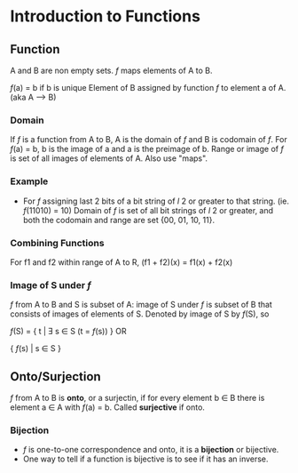 # Introduction to Functions

## Function
A and B are non empty sets. _f_ maps elements of A to B.

_f_(a) = b if b is unique Element of B assigned by function _f_ to element a of A. (aka A --> B)

### Domain
If _f_ is a function from A to B, A is the domain of _f_ and B is codomain of _f_. For _f_(a) = b, b is the image of a and a is the preimage of b. Range or image of _f_ is set of all images of elements of A. Also use "maps".

### Example
- For _f_ assigning last 2 bits of a bit string of _l_ 2 or greater to that string. (ie. _f_(11010) = 10) Domain of _f_ is set of all bit strings of _l_ 2 or greater, and both the codomain and range are set {00, 01, 10, 11}.

### Combining Functions
For f1 and f2 within range of A to R, (f1 + f2)(x) = f1(x) + f2(x)

### Image of S under _f_
_f_ from A to B and S is subset of A: image of S under _f_ is subset of B that consists of images of elements of S. Denoted by image of S by _f_(S), so

_f_(S) = { t | Ǝ s ∈ S (t = _f_(s)) } OR

{ _f_(s) | s ∈ S }

## Onto/Surjection
_f_ from A to B is **onto**, or a surjectin, if for every element b ∈ B there is element a ∈ A with _f_(a) = b. Called **surjective** if onto.

### Bijection
- _f_ is one-to-one correspondence and onto, it is a **bijection** or bijective.
- One way to tell if a function is bijective is to see if it has an inverse.
